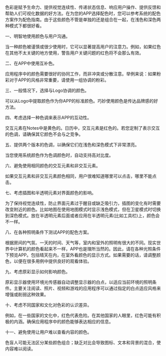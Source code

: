 色彩是赋予生命力、提供视觉连续性、传递状态信息、响应用户操作、提供反馈和帮助人们可视化数据的好方法。在为您的APP选择配色时，您可以参考系统的配色方案作为配色指南。由于这些颜色不管是单独的还是组合在一起，在浅色和深色两种模式下都很好看。

一、明智地使用颜色与用户沟通。

当一种颜色被谨慎或很少使用时，它可以显著提高用户的注意力。例如，如果红色在其他不太关键的地方使用，警告用户关键问题的红色将不会那么有效。

二、在APP中使用互补色。

应用程序中的颜色需要很好的协同工作，而非冲突或分散注意。举例来说：如果粉彩对于APP的风格非常重要，请使用一组协调的粉彩。

三、一般情况下，选择与Logo协调的颜色。

可以从Logo中提取颜色作为你APP的标准颜色。巧妙使用颜色是传达品牌感的好方法。

四、考虑选择一种色调来表示APP的互动性。

交互元素在Notes中是黄色的。日历中，交互元素是红色的。若您定制了表示交互的色调，请确保其它颜色不会与之竞争。

五、提供两个版本的色调，以确保它们在浅色和深色模式下非常漂亮。

当您使用系统颜色作为色调颜色时，自动支持高对比度。

六、避免使用相同颜色的交互元素和非交互元素。

如果交互元素和非交互元素颜色相同，用户很难知道哪里可以点击，哪里不能点击。

七、考虑插图和半透明元素对界面颜色的影响。

为了保持视觉连续性，防止界面元素过于醒目或缺乏吸引力，插图的变化有时需要改变附近的颜色。比如地图在使用地图模式时显示浅色模式，但在卫星模式时切换到深色模式。放在半透明元素后面或者应用在半透明元素(比如工具栏)上，颜色会不一样。

八、在各种照明条件下测试APP的配色方案。

根据房间的气氛、一天的时间、天气等，室内和室外的照明有很大的不同。现实世界中计算机的颜色看起来不一样，APP也是理所当然的。因此，请在各种光照条件下预览APP。包括晴天在内，在室外看颜色的显示方式。如果需要的话，请调整颜色，以便在很多用例中提供良好的观看体验。

九、考虑原彩显示如何影响颜色。

原彩显示器使用环境光传感器自动调整显示器的白点，以适应当前环境的照明条件。主要关注阅读、照片、视频和游戏的应用程序可以通过指定的白点适应风格来增强或削弱这种效果。

十、考虑不同国家和文化对色彩的认识差异。

例如，在一些国家的文化中，红色代表危险。在其他国家的人眼里，红色可能有积极的内涵。确保应用程序中的颜色能够表达相应的信息。

十一、避免使用让用户难以查看内容的颜色。

色盲人可能无法区分某些颜色组合；缺乏对比会导致图标、文本和背景的混合，使内容难以阅读。